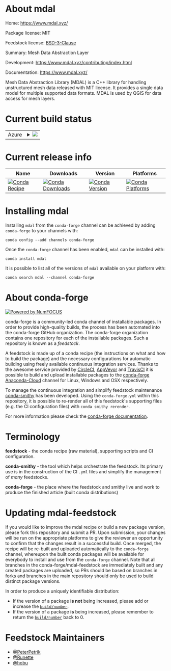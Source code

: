 About mdal
==========

Home: https://www.mdal.xyz/

Package license: MIT

Feedstock license: [BSD-3-Clause](https://github.com/conda-forge/mdal-feedstock/blob/master/LICENSE.txt)

Summary: Mesh Data Abstraction Layer

Development: https://www.mdal.xyz/contributing/index.html

Documentation: https://www.mdal.xyz/

Mesh Data Abstraction Library (MDAL) is a C++ library for handling
unstructured mesh data released with MIT license. It provides a single
data model for multiple supported data formats. MDAL is used by QGIS
for data access for mesh layers.


Current build status
====================


<table>
    
  <tr>
    <td>Azure</td>
    <td>
      <details>
        <summary>
          <a href="https://dev.azure.com/conda-forge/feedstock-builds/_build/latest?definitionId=11046&branchName=master">
            <img src="https://dev.azure.com/conda-forge/feedstock-builds/_apis/build/status/mdal-feedstock?branchName=master">
          </a>
        </summary>
        <table>
          <thead><tr><th>Variant</th><th>Status</th></tr></thead>
          <tbody><tr>
              <td>linux_64</td>
              <td>
                <a href="https://dev.azure.com/conda-forge/feedstock-builds/_build/latest?definitionId=11046&branchName=master">
                  <img src="https://dev.azure.com/conda-forge/feedstock-builds/_apis/build/status/mdal-feedstock?branchName=master&jobName=linux&configuration=linux_64_" alt="variant">
                </a>
              </td>
            </tr><tr>
              <td>osx_64</td>
              <td>
                <a href="https://dev.azure.com/conda-forge/feedstock-builds/_build/latest?definitionId=11046&branchName=master">
                  <img src="https://dev.azure.com/conda-forge/feedstock-builds/_apis/build/status/mdal-feedstock?branchName=master&jobName=osx&configuration=osx_64_" alt="variant">
                </a>
              </td>
            </tr><tr>
              <td>win_64</td>
              <td>
                <a href="https://dev.azure.com/conda-forge/feedstock-builds/_build/latest?definitionId=11046&branchName=master">
                  <img src="https://dev.azure.com/conda-forge/feedstock-builds/_apis/build/status/mdal-feedstock?branchName=master&jobName=win&configuration=win_64_" alt="variant">
                </a>
              </td>
            </tr>
          </tbody>
        </table>
      </details>
    </td>
  </tr>
</table>

Current release info
====================

| Name | Downloads | Version | Platforms |
| --- | --- | --- | --- |
| [![Conda Recipe](https://img.shields.io/badge/recipe-mdal-green.svg)](https://anaconda.org/conda-forge/mdal) | [![Conda Downloads](https://img.shields.io/conda/dn/conda-forge/mdal.svg)](https://anaconda.org/conda-forge/mdal) | [![Conda Version](https://img.shields.io/conda/vn/conda-forge/mdal.svg)](https://anaconda.org/conda-forge/mdal) | [![Conda Platforms](https://img.shields.io/conda/pn/conda-forge/mdal.svg)](https://anaconda.org/conda-forge/mdal) |

Installing mdal
===============

Installing `mdal` from the `conda-forge` channel can be achieved by adding `conda-forge` to your channels with:

```
conda config --add channels conda-forge
```

Once the `conda-forge` channel has been enabled, `mdal` can be installed with:

```
conda install mdal
```

It is possible to list all of the versions of `mdal` available on your platform with:

```
conda search mdal --channel conda-forge
```


About conda-forge
=================

[![Powered by NumFOCUS](https://img.shields.io/badge/powered%20by-NumFOCUS-orange.svg?style=flat&colorA=E1523D&colorB=007D8A)](http://numfocus.org)

conda-forge is a community-led conda channel of installable packages.
In order to provide high-quality builds, the process has been automated into the
conda-forge GitHub organization. The conda-forge organization contains one repository
for each of the installable packages. Such a repository is known as a *feedstock*.

A feedstock is made up of a conda recipe (the instructions on what and how to build
the package) and the necessary configurations for automatic building using freely
available continuous integration services. Thanks to the awesome service provided by
[CircleCI](https://circleci.com/), [AppVeyor](https://www.appveyor.com/)
and [TravisCI](https://travis-ci.com/) it is possible to build and upload installable
packages to the [conda-forge](https://anaconda.org/conda-forge)
[Anaconda-Cloud](https://anaconda.org/) channel for Linux, Windows and OSX respectively.

To manage the continuous integration and simplify feedstock maintenance
[conda-smithy](https://github.com/conda-forge/conda-smithy) has been developed.
Using the ``conda-forge.yml`` within this repository, it is possible to re-render all of
this feedstock's supporting files (e.g. the CI configuration files) with ``conda smithy rerender``.

For more information please check the [conda-forge documentation](https://conda-forge.org/docs/).

Terminology
===========

**feedstock** - the conda recipe (raw material), supporting scripts and CI configuration.

**conda-smithy** - the tool which helps orchestrate the feedstock.
                   Its primary use is in the construction of the CI ``.yml`` files
                   and simplify the management of *many* feedstocks.

**conda-forge** - the place where the feedstock and smithy live and work to
                  produce the finished article (built conda distributions)


Updating mdal-feedstock
=======================

If you would like to improve the mdal recipe or build a new
package version, please fork this repository and submit a PR. Upon submission,
your changes will be run on the appropriate platforms to give the reviewer an
opportunity to confirm that the changes result in a successful build. Once
merged, the recipe will be re-built and uploaded automatically to the
`conda-forge` channel, whereupon the built conda packages will be available for
everybody to install and use from the `conda-forge` channel.
Note that all branches in the conda-forge/mdal-feedstock are
immediately built and any created packages are uploaded, so PRs should be based
on branches in forks and branches in the main repository should only be used to
build distinct package versions.

In order to produce a uniquely identifiable distribution:
 * If the version of a package **is not** being increased, please add or increase
   the [``build/number``](https://conda.io/docs/user-guide/tasks/build-packages/define-metadata.html#build-number-and-string).
 * If the version of a package **is** being increased, please remember to return
   the [``build/number``](https://conda.io/docs/user-guide/tasks/build-packages/define-metadata.html#build-number-and-string)
   back to 0.

Feedstock Maintainers
=====================

* [@PeterPetrik](https://github.com/PeterPetrik/)
* [@Runette](https://github.com/Runette/)
* [@hobu](https://github.com/hobu/)

